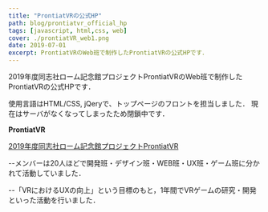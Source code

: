 ```yaml
---
title: "ProntiatVRの公式HP"
path: blog/prontiatvr_official_hp
tags: [javascript, html,css, web]
cover: ./prontiatVR_web1.png
date: 2019-07-01
excerpt: ProntiatVRのWeb班で制作したProntiatVRの公式HPです．
---
```


2019年度同志社ローム記念館プロジェクトProntiatVRのWeb班で制作したProntiatVRの公式HPです．

使用言語はHTML/CSS, jQeryで、トップページのフロントを担当しました．
現在はサーバがなくなってしまったため閉鎖中です．


**ProntiatVR**

[2019年度同志社ローム記念館プロジェクトProntiatVR](https://rohm.doshisha.ac.jp/project/overview.html)

--メンバーは20人ほどで開発班・デザイン班・WEB班・UX班・ゲーム班に分かれて活動していました．

--「VRにおけるUXの向上」という目標のもと，1年間でVRゲームの研究・開発といった活動を行いました．

